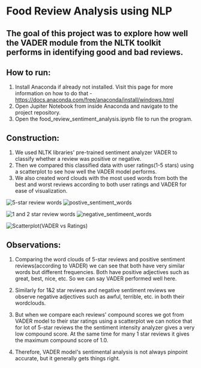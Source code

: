 # Food Review Analysis using NLP

## The goal of this project was to explore how well the VADER module from the NLTK toolkit performs in identifying good and bad reviews.

## How to run:
1. Install Anaconda if already not installed. Visit this page for more information on how to do that - https://docs.anaconda.com/free/anaconda/install/windows.html
2. Open Jupiter Notebook from inside Anaconda and navigate to the project repository.
3. Open the food_review_sentiment_analysis.ipynb file to run the program.
   
## Construction:
1. We used NLTK libraries' pre-trained sentiment analyzer VADER to classify whether a review was positive or negative.
2. Then we compared this classified data with user ratings(1-5 stars) using a scatterplot to see how well the VADER model performs.
3. We also created word clouds with the most used words from both the best and worst reviews according to both user ratings and VADER for ease of visualization.

![5-star review words](https://github.com/Ridwan778/Product-Review-Analysis/assets/113521598/7c6d8d5c-1309-403e-b5a7-92ed4e602201)
![postive_sentiment_words](https://github.com/Ridwan778/Product-Review-Analysis/assets/113521598/248cba2e-77f7-42e7-b6ca-32cc96b40ade)

![1 and 2 star review words](https://github.com/Ridwan778/Product-Review-Analysis/assets/113521598/b3e12499-2d00-4f55-84b4-0578eee5ed00)
![negative_sentimeent_words](https://github.com/Ridwan778/Product-Review-Analysis/assets/113521598/c6ef0a74-1d0f-48e6-b189-7f1143d0f4e1)

![Scatterplot(VADER vs Ratings)](https://github.com/Ridwan778/Product-Review-Analysis/assets/113521598/c0f47a18-9ff1-4c96-9180-d28125fabedb)


## Observations:
1. Comparing the word clouds of 5-star reviews and positive sentiment reviews(according to VADER) we can see that both have very similar words but different frequencies. Both have positive adjectives such as great, best, nice, etc. So we can say VADER performed well here.

2. Similarly for 1&2 star reviews and negative sentiment reviews we observe negative adjectives such as awful, terrible, etc. in both their wordclouds.

3. But when we compare each reviews' compound scores we got from VADER model to their star ratings using a scatterplot we can notice that for lot of 5-star reviews the the sentiment intensity analyzer gives a very low compound score. At the same time for many 1 star reviews it gives the maximum compound score of 1.0.
  
5. Therefore, VADER model's sentimental analysis is not always pinpoint accurate, but it generally gets things right.
